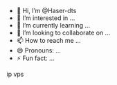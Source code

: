 - 👋 Hi, I’m @Haser-dts
- 👀 I’m interested in ...
- 🌱 I’m currently learning ...
- 💞️ I’m looking to collaborate on ...
- 📫 How to reach me ...
- 😄 Pronouns: ...
- ⚡ Fun fact: ...

<!---
Haser-dts/Haser-dts is a ✨ special ✨ repository because its `README.md` (this file) appears on your GitHub profile.
You can click the Preview link to take a look at your changes.
--->ip vps

